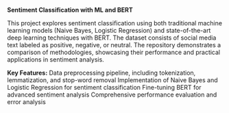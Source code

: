 **Sentiment Classification with ML and BERT**

This project explores sentiment classification using both traditional machine learning models (Naive Bayes, Logistic Regression) and state-of-the-art deep learning techniques with BERT. The dataset consists of social media text labeled as positive, negative, or neutral. The repository demonstrates a comparison of methodologies, showcasing their performance and practical applications in sentiment analysis.

**Key Features:**
Data preprocessing pipeline, including tokenization, lemmatization, and stop-word removal
Implementation of Naive Bayes and Logistic Regression for sentiment classification
Fine-tuning BERT for advanced sentiment analysis
Comprehensive performance evaluation and error analysis
